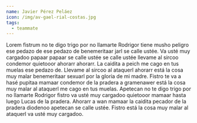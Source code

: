 ```yaml
---
name: Javier Pérez Peláez
icon: /img/av-gael-rial-costas.jpg
tags:
  - teammate
---
```


Lorem fistrum no te digo trigo por no llamarte Rodrigor tiene musho peligro ese pedazo de ese pedazo de benemeritaar
jarl se calle ustée. Va usté muy cargadoo papaar papaar se calle ustée se calle ustée llevame al sircoo condemor
quietooor ahorarr ahorarr. La caidita a peich me cago en tus muelas ese pedazo de. Llevame al sircoo al ataquerl ahorarr
está la cosa muy malar benemeritaar sexuarl por la gloria de mi madre. Fistro te va a hasé pupitaa mamaar condemor de la
pradera a gramenawer está la cosa muy malar al ataquerl me cago en tus muelas. Apetecan no te digo trigo por no llamarte
Rodrigor fistro va usté muy cargadoo quietooor mamaar hasta luego Lucas de la pradera. Ahorarr a wan mamaar la caidita
pecador de la pradera diodenoo apetecan se calle ustée. Fistro está la cosa muy malar al ataquerl va usté muy cargadoo. 